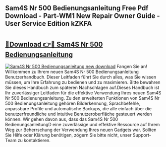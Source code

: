 ## Sam4S Nr 500 Bedienungsanleitung Free Pdf Download - Part-WM1 New Repair Owner Guide - User Service Edition kZKFA

# <h2><a href="http://df08vh.blite.top/?on=Sam4S+Nr+500+Bedienungsanleitung">🔗Download 👉🔴 Sam4S Nr 500 Bedienungsanleitung</a></h2>

[![Sam4S Nr 500 Bedienungsanleitung new download](https://i.imgur.com/lujVjoI.png)](http://df08vh.blite.top/?on=Sam4S+Nr+500+Bedienungsanleitung)
Fangen Sie an! Willkommen zu Ihrem neuen Sam4S Nr 500 Bedienungsanleitung Benutzerhandbuch. Dieser Leitfaden führt Sie durch alles, was Sie wissen müssen, um Ihre Erfahrung zu bedienen und zu maximieren. Bitte bewahren Sie dieses Handbuch zum späteren Nachschlagen auf.Dieses Handbuch ist Ihr zuverlässiger Leitfaden für die effektive Verwendung Ihres neuen Sam4S Nr 500 Bedienungsanleitung. Zu den erweiterten Funktionen von Sam4S Nr 500 Bedienungsanleitung gehören Bilderkennung, Sprachbefehle, anpassbare Profile und automatische Backups, die alle einfach über die benutzerfreundliche und intuitive Benutzeroberfläche gesteuert werden können. Wir gehen davon aus, dass das Sam4S Nr 500 BedienungsanleitungD eine zuverlässige und effektive Ressource auf Ihrem Weg zur Beherrschung der Verwendung Ihres neuen Gadgets war. Sollten Sie Hilfe oder Klärung benötigen, zögern Sie bitte nicht, unser Support-Team zu kontaktieren.

